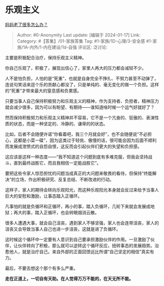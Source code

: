 # 乐观主义
[妈妈老了很多怎么办？](https://www.zhihu.com/question/639896121/answer/3365770020)

> Author: #0-Anonymity
> Last update: [编辑于 2024-01-17]
> Link:
> Category: #【答集】/01-家族答集
> Tag: #1-家族/1D-心理/3-安全感 #1-家族/1A-内外/1-内在建设/1d-自强 
> 评论区:
> 泛讨论:

主要是积极配合治疗，保持乐观主义精神。

你自己乐观了，积极了，展现出信心了，家里人再大的压力都会减轻不少。

人不是怕负担，人怕的是“死重”，也就是自身完全不挣扎、不努力甚至不动弹了，连说句笑话来逗个乐的贡献心都没了，只是单纯的、毫无变化的做一个负担。这样的“死重”才带来最大的窒息感和负累感。

只要当事人自己保持积极努力和乐观主义的精神，作为支持者、负担者，精神压力就会减少很多，因为可以有盼望、有期待——谁知道啥时候一个运气好就好了？

然而保持积极努力和乐观主义精神并不容易，它不是一个亢奋的、狂傲的、表演性质的状态，而是一种坚定的、冷静的、谦卑的的状态。

比如，后者不会随便许诺“你看着吧，我三个月就会好”，也不会随便说“不必担心，这都是小菜一碟”，因为这类过于轻佻、傲慢的话，很可能会因为后面不顺利而发展成泄愤式的自怨自恨，这反而会引起伙伴们更大的失望和负担感。

这应该是这样一种态度——“我不知道这个问题到底有多难克服，但我会坚持战斗，直到最终战胜它，而且我相信一定能战胜它”。

要把这些令家人惊恐担忧的问题当成真正的大问题来敬畏的看待，但保持“终能解决”的立场，作出积极研究、反复总结、不断改进的行动。

这样子，家人的期待会转向乐观阳光，而这种乐观阳光本身就会反过来给予当事人巨大的安慰和激励，让事态踏入正循环。

凡事怕的就是负循环和正循环，再小的事，踏入负循环，几轮下来就会发展成地狱；再大的事，踏入正循环，也会转眼烟消云散。

很多人遭遇大事，就会自己沮丧，遇到家人不够坚强，家人也会连带沮丧，家人的沮丧又会导致当事人自己也进一步沮丧，这就是进了负循环。

这时候这个循环中一定要有人意识到自己要承担激励伙伴的作用。一旦激励了伙伴，让伙伴转向了积极，那么就可以逆转这个循环反应，扭转事态的发展趋势。治愈他人，就是治疗自己。来自外部的正面回馈远比所谓“自己坚定的相信”真实有力。

最后，不要去想这个那个有多么严重。

**走在正道上，一切自有天助。在人觉得万万不能的，在天无所不能。**